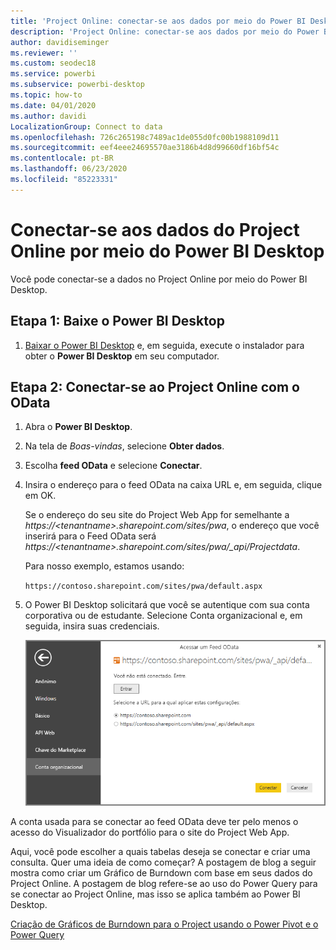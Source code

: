 ```yaml
---
title: 'Project Online: conectar-se aos dados por meio do Power BI Desktop'
description: 'Project Online: conectar-se aos dados por meio do Power BI Desktop'
author: davidiseminger
ms.reviewer: ''
ms.custom: seodec18
ms.service: powerbi
ms.subservice: powerbi-desktop
ms.topic: how-to
ms.date: 04/01/2020
ms.author: davidi
LocalizationGroup: Connect to data
ms.openlocfilehash: 726c265198c7489ac1de055d0fc00b1988109d11
ms.sourcegitcommit: eef4eee24695570ae3186b4d8d99660df16bf54c
ms.contentlocale: pt-BR
ms.lasthandoff: 06/23/2020
ms.locfileid: "85223331"
---
```

# <a name="connect-to-project-online-data-through-power-bi-desktop"></a>Conectar-se aos dados do Project Online por meio do Power BI Desktop
Você pode conectar-se a dados no Project Online por meio do Power BI Desktop.

## <a name="step-1-download-power-bi-desktop"></a>Etapa 1: Baixe o Power BI Desktop
1. [Baixar o Power BI Desktop](https://go.microsoft.com/fwlink/?LinkID=521662) e, em seguida, execute o instalador para obter o **Power BI Desktop** em seu computador.

## <a name="step-2-connect-to-project-online-with-odata"></a>Etapa 2: Conectar-se ao Project Online com o OData
1. Abra o **Power BI Desktop**.
2. Na tela de *Boas-vindas*, selecione **Obter dados**.
3. Escolha **feed OData** e selecione **Conectar**.
4. Insira o endereço para o feed OData na caixa URL e, em seguida, clique em OK.
   
   Se o endereço do seu site do Project Web App for semelhante a *https://\<tenantname\>.sharepoint.com/sites/pwa*, o endereço que você inserirá para o Feed OData será *https://\<tenantname\>.sharepoint.com/sites/pwa/\_api/Projectdata*.
   
   Para nosso exemplo, estamos usando:

    `https://contoso.sharepoint.com/sites/pwa/default.aspx`

5. O Power BI Desktop solicitará que você se autentique com sua conta corporativa ou de estudante. Selecione Conta organizacional e, em seguida, insira suas credenciais.
   
   ![](media/desktop-project-online-connect-to-data/image.png)

A conta usada para se conectar ao feed OData deve ter pelo menos o acesso do Visualizador do portfólio para o site do Project Web App. 

Aqui, você pode escolher a quais tabelas deseja se conectar e criar uma consulta.  Quer uma ideia de como começar?  A postagem de blog a seguir mostra como criar um Gráfico de Burndown com base em seus dados do Project Online.  A postagem de blog refere-se ao uso do Power Query para se conectar ao Project Online, mas isso se aplica também ao Power BI Desktop.

[Criação de Gráficos de Burndown para o Project usando o Power Pivot e o Power Query](https://blogs.office.com/2014/03/24/creating-burndown-charts-for-project-using-power-pivot-and-power-query/)

